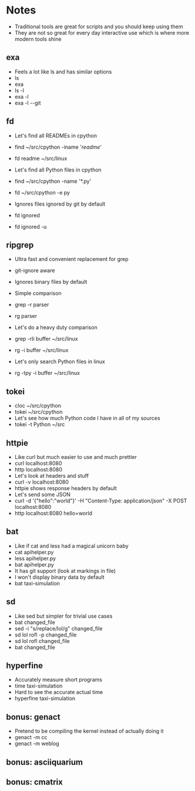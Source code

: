 # Notes

- Traditional tools are great for scripts and you should keep using them
- They are not so great for every day interactive use which is where more modern tools shine

## exa

- Feels a lot like ls and has similar options
- ls
- exa
- ls -l
- exa -l
- exa -l --git

## fd

- Let's find all READMEs in cpython
- find ~/src/cpython -iname '*readme*'
- fd readme ~/src/linux

- Let's find all Python files in cpython
- find ~/src/cpython -name '*.py'
- fd ~/src/cpython -e py

- Ignores files ignored by git by default
- fd ignored
- fd ignored -u

## ripgrep

- Ultra fast and convenient replacement for grep
- git-ignore aware
- Ignores binary files by default
- Simple comparison
- grep -r parser
- rg parser

- Let's do a heavy duty comparison
- grep -rIi buffer ~/src/linux
- rg -i buffer ~/src/linux

- Let's only search Python files in linux
- rg -tpy -i buffer ~/src/linux

## tokei

- cloc ~/src/cpython
- tokei ~/src/cpython
- Let's see how much Python code I have in all of my sources
- tokei -t Python ~/src

## httpie

- Like curl but much easier to use and much prettier
- curl localhost:8080
- http localhost:8080
- Let's look at headers and stuff
- curl -v localhost:8080
- httpie shows response headers by default
- Let's send some JSON
- curl -d '{"hello":"world"}' -H "Content-Type: application/json" -X POST localhost:8080
- http localhost:8080 hello=world

## bat

- Like if cat and less had a magical unicorn baby
- cat apihelper.py
- less apihelper.py
- bat apihelper.py
- It has git support (look at markings in file)
- I won't display binary data by default
- bat taxi-simulation

## sd

- Like sed but simpler for trivial use cases
- bat changed_file
- sed -i "s/replace/lol/g" changed_file
- sd lol rofl -p changed_file
- sd lol rofl changed_file
- bat changed_file

## hyperfine

- Accurately measure short programs
- time taxi-simulation
- Hard to see the accurate actual time
- hyperfine taxi-simulation

## bonus: genact

- Pretend to be compiling the kernel instead of actually doing it
- genact -m cc
- genact -m weblog

## bonus: asciiquarium

## bonus: cmatrix
